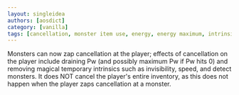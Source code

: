 ```yaml
---
layout: singleidea
authors: [aosdict]
category: [vanilla]
tags: [cancellation, monster item use, energy, energy maximum, intrinsics]
---
```

Monsters can now zap cancellation at the player; effects of cancellation on the player include draining Pw (and possibly maximum Pw if Pw hits 0) and removing magical temporary intrinsics such as invisibility, speed, and detect monsters. It does NOT cancel the player's entire inventory, as this does not happen when the player zaps cancellation at a monster.
